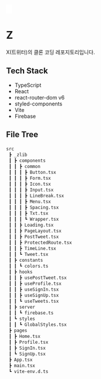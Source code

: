 ![](./public/z.svg)

# Z

X(트위터)의 클론 코딩 레포지토리입니다.

## Tech Stack

- TypeScript
- React
- react-router-dom v6
- styled-components
- Vite
- Firebase

## File Tree

```
src
 ┣ _zlib
 ┃ ┣ components
 ┃ ┃ ┣ common
 ┃ ┃ ┃ ┣ Button.tsx
 ┃ ┃ ┃ ┣ Form.tsx
 ┃ ┃ ┃ ┣ Icon.tsx
 ┃ ┃ ┃ ┣ Input.tsx
 ┃ ┃ ┃ ┣ LineBreak.tsx
 ┃ ┃ ┃ ┣ Menu.tsx
 ┃ ┃ ┃ ┣ Spacing.tsx
 ┃ ┃ ┃ ┣ Txt.tsx
 ┃ ┃ ┃ ┗ Wrapper.tsx
 ┃ ┃ ┣ Loading.tsx
 ┃ ┃ ┣ PageLayout.tsx
 ┃ ┃ ┣ PostTweet.tsx
 ┃ ┃ ┣ ProtectedRoute.tsx
 ┃ ┃ ┣ TimeLine.tsx
 ┃ ┃ ┗ Tweet.tsx
 ┃ ┣ constants
 ┃ ┃ ┗ colors.ts
 ┃ ┣ hooks
 ┃ ┃ ┣ usePostTweet.tsx
 ┃ ┃ ┣ useProfile.tsx
 ┃ ┃ ┣ useSignIn.tsx
 ┃ ┃ ┣ useSignUp.tsx
 ┃ ┃ ┗ useTweets.tsx
 ┃ ┣ server
 ┃ ┃ ┗ firebase.ts
 ┃ ┗ styles
 ┃ ┃ ┗ GlobalStyles.tsx
 ┣ pages
 ┃ ┣ Home.tsx
 ┃ ┣ Profile.tsx
 ┃ ┣ SignIn.tsx
 ┃ ┗ SignUp.tsx
 ┣ App.tsx
 ┣ main.tsx
 ┗ vite-env.d.ts
```
